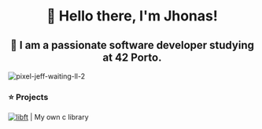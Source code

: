 <div align="center">
  <h1><b> 👋 Hello there, I'm Jhonas! </b></h1>
  <h2><b> 🚀 I am a passionate software developer studying at 42 Porto.</b></h2>
</div>

![pixel-jeff-waiting-ll-2](https://github.com/user-attachments/assets/b084c1b3-1a0d-4bf2-8d36-01e1487625de)

### ⭐ Projects

[![libft](https://github.com/user-attachments/assets/2b732813-6fd0-4853-b026-8838129aa1f4)](https://github.com/Jburlama/libft) | My own c library
